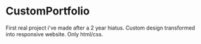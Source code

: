 # CustomPortfolio
First real project i've made after a 2 year hiatus. Custom design transformed into responsive website. Only html/css.
